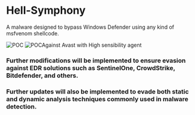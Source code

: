 # Hell-Symphony
A malware designed to bypass Windows Defender using any kind of msfvenom shellcode.

![POC](https://github.com/user-attachments/assets/58f608f3-4fcd-4447-b395-519ba50ada59)
![POCAgainst Avast with High sensibility agent](https://github.com/user-attachments/assets/ad05f244-704b-4fef-8751-5146d004950c)

### Further modifications will be implemented to ensure evasion against EDR solutions such as SentinelOne, CrowdStrike, Bitdefender, and others.
### Further updates will also be implemented to evade both static and dynamic analysis techniques commonly used in malware detection.
    
